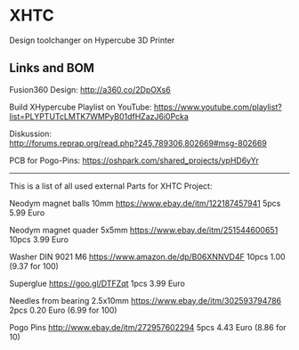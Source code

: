 # XHTC
Design toolchanger on Hypercube 3D Printer

Links and BOM
---------------------
Fusion360 Design: 
http://a360.co/2DpOXs6

Build XHypercube Playlist on YouTube:
https://www.youtube.com/playlist?list=PLYPTUTcLMTK7WMPyB01dfHZazJ6i0Pcka

Diskussion:  
http://forums.reprap.org/read.php?245,789306,802669#msg-802669

PCB for Pogo-Pins:
https://oshpark.com/shared_projects/ypHD6yYr

----
This is a list of all used external Parts for XHTC Project:

Neodym magnet balls 10mm
https://www.ebay.de/itm/122187457941
5pcs 5.99 Euro

Neodym magnet quader 5x5mm 
https://www.ebay.de/itm/251544600651
10pcs 3.99 Euro

Washer DIN 9021 M6 
https://www.amazon.de/dp/B06XNNVD4F
10pcs 1.00 (9.37 for 100)

Superglue 
https://goo.gl/DTFZqt
1pcs 3.99 Euro

Needles from bearing 2.5x10mm 
https://www.ebay.de/itm/302593794786
2pcs 0.20 Euro (6.99 for 100)

Pogo Pins 
http://www.ebay.de/itm/272957602294
5pcs       4.43 Euro (8.86 for 10)

